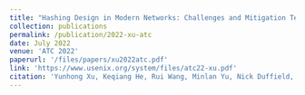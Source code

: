 ```yaml
---
title: "Hashing Design in Modern Networks: Challenges and Mitigation Techniques"
collection: publications
permalink: /publication/2022-xu-atc
date: July 2022
venue: 'ATC 2022'
paperurl: '/files/papers/xu2022atc.pdf'
link: 'https://www.usenix.org/system/files/atc22-xu.pdf'
citation: 'Yunhong Xu, Keqiang He, Rui Wang, Minlan Yu, Nick Duffield, Hassan Wassel, Shidong Zhang, Leon Poutievski, Junlan Zhou and Amin Vahdat'
---
```

